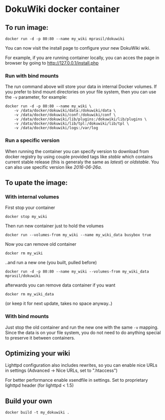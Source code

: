 DokuWiki docker container
=========================


To run image:
-------------

	docker run -d -p 80:80 --name my_wiki mprasil/dokuwiki 

You can now visit the install page to configure your new DokuWiki wiki.

For example, if you are running container locally, you can acces the page 
in browser by going to http://127.0.0.1/install.php

### Run with bind mounts ###

The run command above will store your data in internal Docker volumes. If you prefer to bind mount directories on your file system, then you can use the `-v` parameter, for example:

    docker run -d -p 80:80 --name my_wiki \
        -v /data/docker/dokuwiki/data:/dokuwiki/data \
        -v /data/docker/dokuwiki/conf:/dokuwiki/conf \
        -v /data/docker/dokuwiki/lib/plugins:/dokuwiki/lib/plugins \
        -v /data/docker/dokuwiki/lib/tpl:/dokuwiki/lib/tpl \
        -v /data/docker/dokuwiki/logs:/var/log

### Run a specific version ###

When running the container you can specify version to download from docker registry by using couple provided tags like *stable* which contains current stable release (this is generaly the same as *latest*) or *oldstable*. You can also use specific version like *2016-06-26a*.


To upate the image:
-------------------

### With internal volumes ###

First stop your container

	docker stop my_wiki

Then run new container just to hold the volumes

	docker run --volumes-from my_wiki --name my_wiki_data busybox true

Now you can remove old container

	docker rm my_wiki

..and run a new one (you built, pulled before)

	docker run -d -p 80:80 --name my_wiki --volumes-from my_wiki_data mprasil/dokuwiki 

afterwards you can remove data container if you want

	docker rm my_wiki_data

(or keep it for next update, takes no space anyway..)

### With bind mounts ###

Just stop the old container and run the new one with the same `-v` mapping. Since the data is on your file system, you do not need to do anything special to preserve it between containers.

Optimizing your wiki
--------------------

Lighttpd configuration also includes rewrites, so you can enable 
nice URLs in settings (Advanced -> Nice URLs, set to ".htaccess")

For better performance enable xsendfile in settings.
Set to proprietary lighttpd header (for lighttpd < 1.5)

Build your own
--------------

	docker build -t my_dokuwiki .

